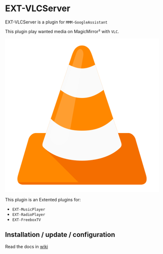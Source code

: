 # EXT-VLCServer

EXT-VLCServer is a plugin for `MMM-GoogleAssistant`

This plugin play wanted media on MagicMirror² with `VLC`.

![vlc-logo](https://github.com/bugsounet/EXT-VLCServer/blob/dev/vlc-logo.png?raw=true)

This plugin is an Extented plugins for:

* `EXT-MusicPlayer`
* `EXT-RadioPlayer`
* `EXT-FreeboxTV`

## Installation / update / configuration

Read the docs in [wiki](https://wiki.bugsounet.fr/EXT-VLCServer)
